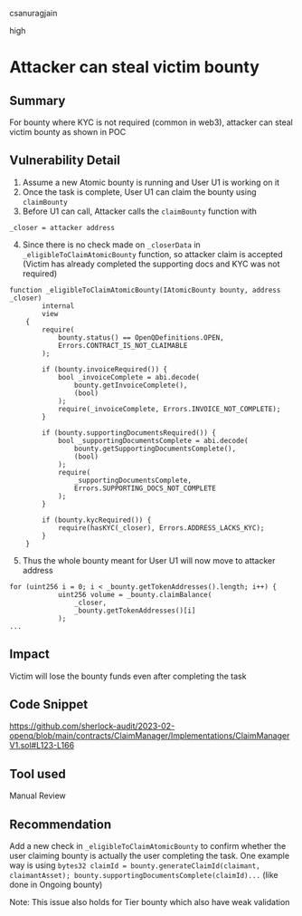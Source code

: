 csanuragjain

high

# Attacker can steal victim bounty

## Summary
For bounty where KYC is not required (common in web3), attacker can steal victim bounty as shown in POC

## Vulnerability Detail
1. Assume a new Atomic bounty is running and User U1 is working on it
2. Once the task is complete, User U1 can claim the bounty using `claimBounty`
3. Before U1 can call, Attacker calls the `claimBounty` function with 

```solidity
_closer = attacker address
```

4. Since there is no check made on `_closerData` in `_eligibleToClaimAtomicBounty` function, so attacker claim is accepted (Victim has already completed the supporting docs and KYC was not required)

```solidity
function _eligibleToClaimAtomicBounty(IAtomicBounty bounty, address _closer)
        internal
        view
    {
        require(
            bounty.status() == OpenQDefinitions.OPEN,
            Errors.CONTRACT_IS_NOT_CLAIMABLE
        );

        if (bounty.invoiceRequired()) {
            bool _invoiceComplete = abi.decode(
                bounty.getInvoiceComplete(),
                (bool)
            );
            require(_invoiceComplete, Errors.INVOICE_NOT_COMPLETE);
        }

        if (bounty.supportingDocumentsRequired()) {
            bool _supportingDocumentsComplete = abi.decode(
                bounty.getSupportingDocumentsComplete(),
                (bool)
            );
            require(
                _supportingDocumentsComplete,
                Errors.SUPPORTING_DOCS_NOT_COMPLETE
            );
        }

        if (bounty.kycRequired()) {
            require(hasKYC(_closer), Errors.ADDRESS_LACKS_KYC);
        }
    }
```

5. Thus the whole bounty meant for User U1 will now move to attacker address

```solidity
for (uint256 i = 0; i < _bounty.getTokenAddresses().length; i++) {
            uint256 volume = _bounty.claimBalance(
                _closer,
                _bounty.getTokenAddresses()[i]
            );
...
```

## Impact
Victim will lose the bounty funds even after completing the task

## Code Snippet
https://github.com/sherlock-audit/2023-02-openq/blob/main/contracts/ClaimManager/Implementations/ClaimManagerV1.sol#L123-L166

## Tool used
Manual Review

## Recommendation
Add a new check in `_eligibleToClaimAtomicBounty` to confirm whether the user claiming bounty is actually the user completing the task. One example way is using `bytes32 claimId = bounty.generateClaimId(claimant, claimantAsset); bounty.supportingDocumentsComplete(claimId)...` (like done in Ongoing bounty)

Note: This issue also holds for Tier bounty which also have weak validation